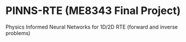 # PINNS-RTE (ME8343 Final Project)
Physics Informed Neural Networks for 1D/2D RTE (forward and inverse problems)

